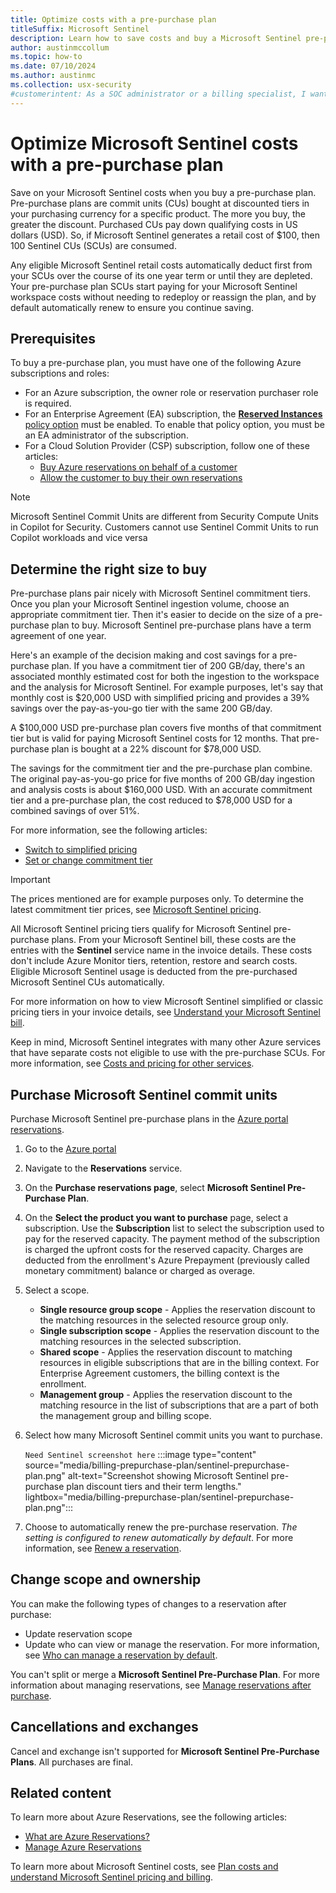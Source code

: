 ```yaml
---
title: Optimize costs with a pre-purchase plan
titleSuffix: Microsoft Sentinel
description: Learn how to save costs and buy a Microsoft Sentinel pre-purchase plan
author: austinmccollum
ms.topic: how-to
ms.date: 07/10/2024
ms.author: austinmc
ms.collection: usx-security
#customerintent: As a SOC administrator or a billing specialist, I want to know how to buy a pre-purchase plan and whether commit units will benefit us financially.
---
```


# Optimize Microsoft Sentinel costs with a pre-purchase plan

Save on your Microsoft Sentinel costs when you buy a pre-purchase plan. Pre-purchase plans are commit units (CUs) bought at discounted tiers in your purchasing currency for a specific product. The more you buy, the greater the discount. Purchased CUs pay down qualifying costs in US dollars (USD). So, if Microsoft Sentinel generates a retail cost of $100, then 100 Sentinel CUs (SCUs) are consumed. 

Any eligible Microsoft Sentinel retail costs automatically deduct first from your SCUs over the course of its one year term or until they are depleted. Your pre-purchase plan SCUs start paying for your Microsoft Sentinel workspace costs without needing to redeploy or reassign the plan, and by default automatically renew to ensure you continue saving.

## Prerequisites

To buy a pre-purchase plan, you must have one of the following Azure subscriptions and roles:
- For an Azure subscription, the owner role or reservation purchaser role is required.
- For an Enterprise Agreement (EA) subscription, the [**Reserved Instances** policy option](../cost-management-billing/manage/direct-ea-administration.md#view-and-manage-enrollment-policies) must be enabled. To enable that policy option, you must be an EA administrator of the subscription.
- For a Cloud Solution Provider (CSP) subscription, follow one of these articles:
   - [Buy Azure reservations on behalf of a customer](/partner-center/customers/azure-reservations-buying)
   - [Allow the customer to buy their own reservations](/partner-center/customers/give-customers-permission)

>[!NOTE]
> Microsoft Sentinel Commit Units are different from Security Compute Units in Copilot for Security. Customers cannot use Sentinel Commit Units to run Copilot workloads and vice versa

## Determine the right size to buy

Pre-purchase plans pair nicely with Microsoft Sentinel commitment tiers. Once you plan your Microsoft Sentinel ingestion volume, choose an appropriate commitment tier. Then it's easier to decide on the size of a pre-purchase plan to buy. Microsoft Sentinel pre-purchase plans have a term agreement of one year.

Here's an example of the decision making and cost savings for a pre-purchase plan. If you have a commitment tier of 200 GB/day, there's an associated monthly estimated cost for both the ingestion to the workspace and the analysis for Microsoft Sentinel. For example purposes, let's say that monthly cost is $20,000 USD with simplified pricing and provides a 39% savings over the pay-as-you-go tier with the same 200 GB/day.

A $100,000 USD pre-purchase plan covers five months of that commitment tier but is valid for paying Microsoft Sentinel costs for 12 months. That pre-purchase plan is bought at a 22% discount for $78,000 USD. 

The savings for the commitment tier and the pre-purchase plan combine. The original pay-as-you-go price for five months of 200 GB/day ingestion and analysis costs is about $160,000 USD. With an accurate commitment tier and a pre-purchase plan, the cost reduced to $78,000 USD for a combined savings of over 51%.

For more information, see the following articles:
- [Switch to simplified pricing](enroll-simplified-pricing-tier.md)
- [Set or change commitment tier](billing-reduce-costs.md#set-or-change-pricing-tier)

>[!IMPORTANT]
> The prices mentioned are for example purposes only. To determine the latest commitment tier prices, see [Microsoft Sentinel pricing](https://azure.microsoft.com/pricing/details/microsoft-sentinel/).

All Microsoft Sentinel pricing tiers qualify for Microsoft Sentinel pre-purchase plans. From your Microsoft Sentinel bill, these costs are the entries with the **Sentinel** service name in the invoice details. These costs don't include Azure Monitor tiers, retention, restore and search costs. Eligible Microsoft Sentinel usage is deducted from the pre-purchased Microsoft Sentinel CUs automatically. 

For more information on how to view Microsoft Sentinel simplified or classic pricing tiers in your invoice details, see [Understand your Microsoft Sentinel bill](billing.md#understand-your-microsoft-sentinel-bill).

Keep in mind, Microsoft Sentinel integrates with many other Azure services that have separate costs not eligible to use with the pre-purchase SCUs. For more information, see [Costs and pricing for other services](billing.md#costs-and-pricing-for-other-services).

## Purchase Microsoft Sentinel commit units

Purchase Microsoft Sentinel pre-purchase plans in the [Azure portal reservations](https://portal.azure.com/#view/Microsoft_Azure_Reservations/ReservationsBrowseBlade/productType/Reservations). 

1. Go to the [Azure portal](https://portal.azure.com)
1. Navigate to the **Reservations** service.
1. On the **Purchase reservations page**, select **Microsoft Sentinel Pre-Purchase Plan**.
1. On the **Select the product you want to purchase** page, select a subscription. Use the **Subscription** list to select the subscription used to pay for the reserved capacity. The payment method of the subscription is charged the upfront costs for the reserved capacity. Charges are deducted from the enrollment's Azure Prepayment (previously called monetary commitment) balance or charged as overage.
1. Select a scope.
   - **Single resource group scope** - Applies the reservation discount to the matching resources in the selected resource group only.
   - **Single subscription scope** - Applies the reservation discount to the matching resources in the selected subscription.
   - **Shared scope** - Applies the reservation discount to matching resources in eligible subscriptions that are in the billing context. For Enterprise Agreement customers, the billing context is the enrollment.
   - **Management group** - Applies the reservation discount to the matching resource in the list of subscriptions that are a part of both the management group and billing scope.
1. Select how many Microsoft Sentinel commit units you want to purchase.

   `Need Sentinel screenshot here`
   :::image type="content" source="media/billing-prepurchase-plan/sentinel-prepurchase-plan.png" alt-text="Screenshot showing Microsoft Sentinel pre-purchase plan discount tiers and their term lengths." lightbox="media/billing-prepurchase-plan/sentinel-prepurchase-plan.png":::

1. Choose to automatically renew the pre-purchase reservation. *The setting is configured to renew automatically by default*. For more information, see [Renew a reservation](../cost-management-billing/reservations/reservation-renew.md).

## Change scope and ownership

You can make the following types of changes to a reservation after purchase:

- Update reservation scope
- Update who can view or manage the reservation. For more information, see [Who can manage a reservation by default](../cost-management-billing/reservations/manage-reserved-vm-instance.md#who-can-manage-a-reservation-by-default).

You can't split or merge a **Microsoft Sentinel Pre-Purchase Plan**. For more information about managing reservations, see [Manage reservations after purchase](../cost-management-billing/reservations/manage-reserved-vm-instance.md).

## Cancellations and exchanges

Cancel and exchange isn't supported for **Microsoft Sentinel Pre-Purchase Plans**. All purchases are final.

## Related content

To learn more about Azure Reservations, see the following articles:
- [What are Azure Reservations?](../cost-management-billing/reservations/save-compute-costs-reservations.md)
- [Manage Azure Reservations](../cost-management-billing/reservations/manage-reserved-vm-instance.md)

To learn more about Microsoft Sentinel costs, see [Plan costs and understand Microsoft Sentinel pricing and billing](billing.md).